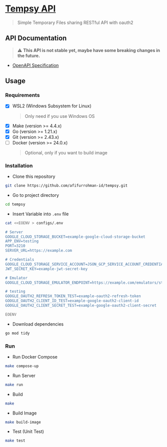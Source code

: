 # [Tempsy API](https://tempsy.afifurrohman.my.id)

> Simple Temporary Files sharing RESTful API with oauth2
  
## API Documentation

  > :warning: **This API is not stable yet, maybe have some
  > breaking changes in the future.**

- [OpenAPI Specification](api/openapi-spec.yaml)

## Usage

### Requirements

- [x] WSL2 (Windows Subsystem for Linux)
  > Only need if you use Windows OS
- [x] Make (version >= 4.4.x)
- [x] Go (version >= 1.21.x)
- [x] Git (version >= 2.43.x)
- [ ] Docker (version >= 24.0.x)
  > Optional, only if you want to build image

### Installation

- Clone this repository

```sh
git clone https://github.com/afifurrohman-id/tempsy.git
```

- Go to project directory

```sh
cd tempsy
```

- Insert Variable into `.env` file

```sh
cat <<EOENV > configs/.env

# Server
GOOGLE_CLOUD_STORAGE_BUCKET=example-google-cloud-storage-bucket
APP_ENV=testing
PORT=3210
SERVER_URL=https://example.com

# Credentials
GOOGLE_CLOUD_STORAGE_SERVICE_ACCOUNT=JSON_GCP_SERVICE_ACCOUNT_CREDENTIAL
JWT_SECRET_KEY=example-jwt-secret-key

# Emulator
GOOGLE_CLOUD_STORAGE_EMULATOR_ENDPOINT=https://example.com/emulators/storage/v1

# testing
GOOGLE_OAUTH2_REFRESH_TOKEN_TEST=example-oauth2-refresh-token
GOOGLE_OAUTH2_CLIENT_ID_TEST=example-google-oauth2-client-id
GOOGLE_OAUTH2_CLIENT_SECRET_TEST=example-google-oauth2-client-secret

EOENV
```

- Download dependencies

```sh
go mod tidy
```

### Run

- Run Docker Compose

```sh
make compose-up
```

- Run Server

```sh
make run
```

- Build

```sh
make
```

- Build Image

```sh
make build-image
```

- Test (Unit Test)

```sh
make test
```
